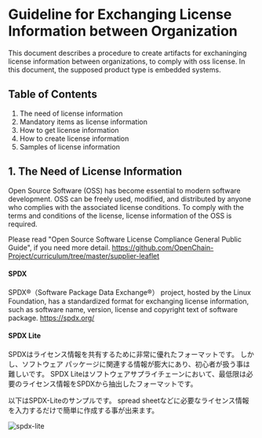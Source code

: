 # Guideline for Exchanging License Information between Organization

This document describes a procedure to create artifacts for exchaninging license information between organizations, to comply with oss license. In this document, the supposed product type is embedded systems.

## Table of Contents

1. The need of license information  
1. Mandatory items as license information  
1. How to get license information 
1. How to create license information
1. Samples of license information  

## 1. The Need of License Information 

Open Source Software (OSS) has become essential to modern software development. OSS can be freely used, modified, and distributed by anyone who complies with the associated license conditions. To comply with the terms and conditions of the license, license information of the OSS is required. 

Please read "Open Source Software License Compliance General Public Guide", if you need more detail.
https://github.com/OpenChain-Project/curriculum/tree/master/supplier-leaflet

#### SPDX

SPDX®（Software Package Data Exchange®） project, hosted by the Linux Foundation, has a standardized format for exchanging license information, such as software name, version, license and copyright text of software package.
https://spdx.org/


#### SPDX Lite

SPDXはライセンス情報を共有するために非常に優れたフォーマットです。
しかし、ソフトウェア パッケージに関連する情報が膨大にあり、初心者が扱う事は難しいです。
SPDX Liteはソフトウェアサプライチェーンにおいて、最低限は必要のライセンス情報をSPDXから抽出したフォーマットです。  

以下はSPDX-Liteのサンプルです。
spread sheetなどに必要なライセンス情報を入力するだけで簡単に作成する事が出来ます。

![spdx-lite](https://user-images.githubusercontent.com/21073492/59993340-ee596500-968a-11e9-8783-5cf9a95ee351.png)

